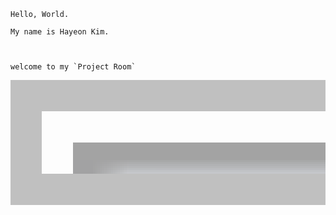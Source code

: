 ```
Hello, World. 

My name is Hayeon Kim.   



welcome to my `Project Room` 
```


<p align="center">
<img src="https://media.vlpt.us/images/seob/post/a2bf4c32-a10d-4381-b398-081d8a495a6a/python_logo.png"
style="zoom:50;" height="10%" width="350"/>


